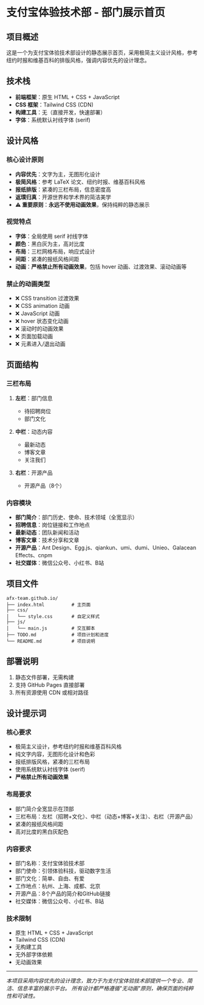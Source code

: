 # 支付宝体验技术部 - 部门展示首页

## 项目概述

这是一个为支付宝体验技术部设计的静态展示首页，采用极简主义设计风格，参考纽约时报和维基百科的排版风格，强调内容优先的设计理念。

## 技术栈

- **前端框架**：原生 HTML + CSS + JavaScript
- **CSS 框架**：Tailwind CSS (CDN)
- **构建工具**：无（直接开发，快速部署）
- **字体**：系统默认衬线字体 (serif)

## 设计风格

### 核心设计原则
- **内容优先**：文字为主，无图形化设计
- **极简风格**：参考 LaTeX 论文、纽约时报、维基百科风格
- **报纸排版**：紧凑的三栏布局，信息密度高
- **返璞归真**：开源世界和学术界的简洁美学
- **⚠️ 重要原则**：**永远不使用动画效果**，保持纯粹的静态展示

### 视觉特点
- **字体**：全局使用 serif 衬线字体
- **颜色**：黑白灰为主，高对比度
- **布局**：三栏网格布局，响应式设计
- **间距**：紧凑的报纸风格间距
- **动画**：**严格禁止所有动画效果**，包括 hover 动画、过渡效果、滚动动画等

### 禁止的动画类型
- ❌ CSS transition 过渡效果
- ❌ CSS animation 动画
- ❌ JavaScript 动画
- ❌ hover 状态变化动画
- ❌ 滚动时的动画效果
- ❌ 页面加载动画
- ❌ 元素进入/退出动画

## 页面结构

### 三栏布局
1. **左栏**：部门信息
   - 待招聘岗位
   - 部门文化

2. **中栏**：动态内容
   - 最新动态
   - 博客文章
   - 关注我们

3. **右栏**：开源产品
   - 开源产品（8个）

### 内容模块
- **部门简介**：部门历史、使命、技术领域（全宽显示）
- **招聘信息**：岗位链接和工作地点
- **最新动态**：团队新闻和活动
- **博客文章**：技术分享和文章
- **开源产品**：Ant Design、Egg.js、qiankun、umi、dumi、Unieo、Galacean Effects、cnpm
- **社交媒体**：微信公众号、小红书、B站

## 项目文件

```
afx-team.github.io/
├── index.html          # 主页面
├── css/
│   └── style.css       # 自定义样式
├── js/
│   └── main.js         # 交互脚本
├── TODO.md             # 项目计划和进度
└── README.md           # 项目说明
```

## 部署说明

1. 静态文件部署，无需构建
2. 支持 GitHub Pages 直接部署
3. 所有资源使用 CDN 或相对路径

## 设计提示词

### 核心要求
- 极简主义设计，参考纽约时报和维基百科风格
- 纯文字内容，无图形化设计和色彩
- 报纸排版风格，紧凑的三栏布局
- 使用系统默认衬线字体 (serif)
- **严格禁止所有动画效果**

### 布局要求
- 部门简介全宽显示在顶部
- 三栏布局：左栏（招聘+文化）、中栏（动态+博客+关注）、右栏（开源产品）
- 紧凑的报纸风格间距
- 高对比度的黑白灰配色

### 内容要求
- 部门名称：支付宝体验技术部
- 部门使命：引领体验科技，驱动数字生活
- 部门文化：简单、自由、有爱
- 工作地点：杭州、上海、成都、北京
- 开源产品：8个产品的简介和GitHub链接
- 社交媒体：微信公众号、小红书、B站

### 技术限制
- 原生 HTML + CSS + JavaScript
- Tailwind CSS (CDN)
- 无构建工具
- 无外部字体依赖
- 无动画效果

---

*本项目采用内容优先的设计理念，致力于为支付宝体验技术部提供一个专业、简洁、信息丰富的展示平台。* 
*所有设计都严格遵循"无动画"原则，确保页面的纯粹性和可读性。* 